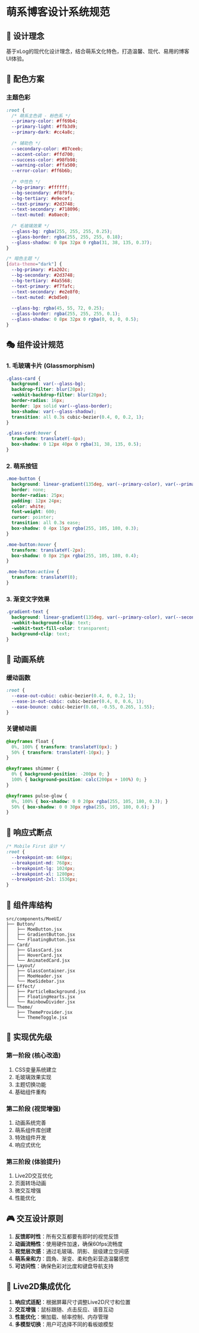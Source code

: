 # 萌系博客设计系统规范

## 🎨 设计理念

基于xLog的现代化设计理念，结合萌系文化特色，打造温馨、现代、易用的博客UI体验。

## 🌈 配色方案

### 主题色彩
```css
:root {
  /* 萌系主色调 - 粉色系 */
  --primary-color: #ff69b4;
  --primary-light: #ffb3d9;
  --primary-dark: #cc4a8c;
  
  /* 辅助色 */
  --secondary-color: #87ceeb;
  --accent-color: #ffd700;
  --success-color: #98fb98;
  --warning-color: #ffa500;
  --error-color: #ff6b6b;
  
  /* 中性色 */
  --bg-primary: #ffffff;
  --bg-secondary: #f8f9fa;
  --bg-tertiary: #e9ecef;
  --text-primary: #2d3748;
  --text-secondary: #718096;
  --text-muted: #a0aec0;
  
  /* 毛玻璃效果 */
  --glass-bg: rgba(255, 255, 255, 0.25);
  --glass-border: rgba(255, 255, 255, 0.18);
  --glass-shadow: 0 8px 32px 0 rgba(31, 38, 135, 0.37);
}

/* 暗色主题 */
[data-theme="dark"] {
  --bg-primary: #1a202c;
  --bg-secondary: #2d3748;
  --bg-tertiary: #4a5568;
  --text-primary: #f7fafc;
  --text-secondary: #e2e8f0;
  --text-muted: #cbd5e0;
  
  --glass-bg: rgba(45, 55, 72, 0.25);
  --glass-border: rgba(255, 255, 255, 0.1);
  --glass-shadow: 0 8px 32px 0 rgba(0, 0, 0, 0.5);
}
```

## 🎭 组件设计规范

### 1. 毛玻璃卡片 (Glassmorphism)
```css
.glass-card {
  background: var(--glass-bg);
  backdrop-filter: blur(20px);
  -webkit-backdrop-filter: blur(20px);
  border-radius: 16px;
  border: 1px solid var(--glass-border);
  box-shadow: var(--glass-shadow);
  transition: all 0.3s cubic-bezier(0.4, 0, 0.2, 1);
}

.glass-card:hover {
  transform: translateY(-4px);
  box-shadow: 0 12px 40px 0 rgba(31, 38, 135, 0.5);
}
```

### 2. 萌系按钮
```css
.moe-button {
  background: linear-gradient(135deg, var(--primary-color), var(--primary-light));
  border: none;
  border-radius: 25px;
  padding: 12px 24px;
  color: white;
  font-weight: 600;
  cursor: pointer;
  transition: all 0.3s ease;
  box-shadow: 0 4px 15px rgba(255, 105, 180, 0.3);
}

.moe-button:hover {
  transform: translateY(-2px);
  box-shadow: 0 8px 25px rgba(255, 105, 180, 0.4);
}

.moe-button:active {
  transform: translateY(0);
}
```

### 3. 渐变文字效果
```css
.gradient-text {
  background: linear-gradient(135deg, var(--primary-color), var(--secondary-color));
  -webkit-background-clip: text;
  -webkit-text-fill-color: transparent;
  background-clip: text;
}
```

## 🌟 动画系统

### 缓动函数
```css
:root {
  --ease-out-cubic: cubic-bezier(0.4, 0, 0.2, 1);
  --ease-in-out-cubic: cubic-bezier(0.4, 0, 0.6, 1);
  --ease-bounce: cubic-bezier(0.68, -0.55, 0.265, 1.55);
}
```

### 关键帧动画
```css
@keyframes float {
  0%, 100% { transform: translateY(0px); }
  50% { transform: translateY(-10px); }
}

@keyframes shimmer {
  0% { background-position: -200px 0; }
  100% { background-position: calc(200px + 100%) 0; }
}

@keyframes pulse-glow {
  0%, 100% { box-shadow: 0 0 20px rgba(255, 105, 180, 0.3); }
  50% { box-shadow: 0 0 30px rgba(255, 105, 180, 0.6); }
}
```

## 📱 响应式断点

```css
/* Mobile First 设计 */
:root {
  --breakpoint-sm: 640px;
  --breakpoint-md: 768px;
  --breakpoint-lg: 1024px;
  --breakpoint-xl: 1280px;
  --breakpoint-2xl: 1536px;
}
```

## 🎨 组件库结构

```
src/components/MoeUI/
├── Button/
│   ├── MoeButton.jsx
│   ├── GradientButton.jsx
│   └── FloatingButton.jsx
├── Card/
│   ├── GlassCard.jsx
│   ├── HoverCard.jsx
│   └── AnimatedCard.jsx
├── Layout/
│   ├── GlassContainer.jsx
│   ├── MoeHeader.jsx
│   └── MoeSidebar.jsx
├── Effect/
│   ├── ParticleBackground.jsx
│   ├── FloatingHearts.jsx
│   └── RainbowDivider.jsx
└── Theme/
    ├── ThemeProvider.jsx
    └── ThemeToggle.jsx
```

## 🎯 实现优先级

### 第一阶段 (核心改造)
1. CSS变量系统建立
2. 毛玻璃效果实现
3. 主题切换功能
4. 基础组件重构

### 第二阶段 (视觉增强)
1. 动画系统完善
2. 萌系组件库创建
3. 特效组件开发
4. 响应式优化

### 第三阶段 (体验提升)
1. Live2D交互优化
2. 页面转场动画
3. 微交互增强
4. 性能优化

## 🎮 交互设计原则

1. **反馈即时性**：所有交互都要有即时的视觉反馈
2. **动画流畅性**：使用硬件加速，确保60fps流畅度
3. **视觉层次感**：通过毛玻璃、阴影、层级建立空间感
4. **萌系亲和力**：圆角、渐变、柔和色彩营造温馨感觉
5. **可访问性**：确保色彩对比度和键盘导航支持

## 🎨 Live2D集成优化

1. **响应式适配**：根据屏幕尺寸调整Live2D尺寸和位置
2. **交互增强**：鼠标跟随、点击反应、语音互动
3. **性能优化**：懒加载、帧率控制、内存管理
4. **多模型切换**：用户可选择不同的看板娘模型
